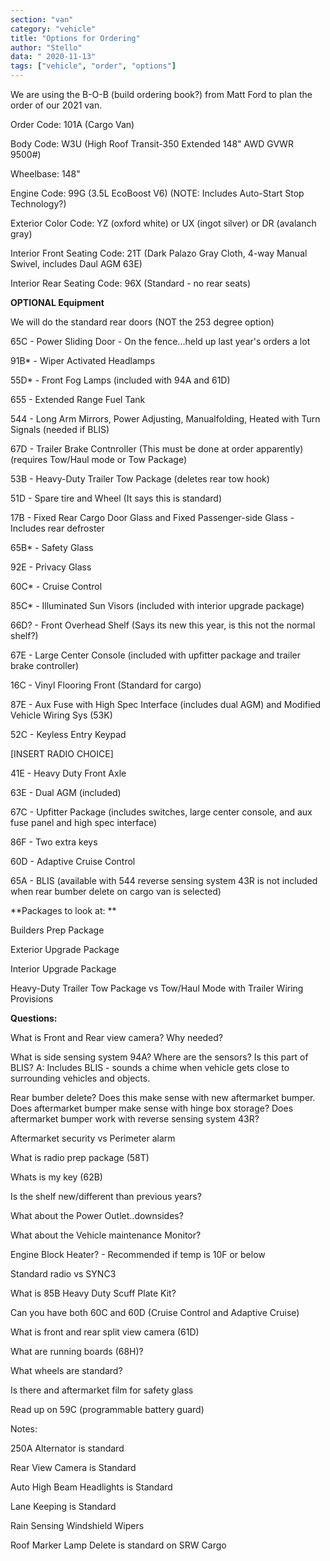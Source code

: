 ```yaml
---
section: "van"
category: "vehicle"
title: "Options for Ordering"
author: "Stello"
data: " 2020-11-13"
tags: ["vehicle", "order", "options"]
---
```


We are using the B-O-B (build ordering book?) from Matt Ford to plan the order of our 2021 van.

Order Code: 101A (Cargo Van)

Body Code: W3U (High Roof Transit-350 Extended 148" AWD GVWR 9500#)

Wheelbase: 148"

Engine Code: 99G (3.5L EcoBoost V6) (NOTE: Includes Auto-Start Stop Technology?)

Exterior Color Code: YZ (oxford white) or UX (ingot silver) or DR (avalanch gray)

Interior Front Seating Code: 21T (Dark Palazo Gray Cloth, 4-way Manual Swivel, includes Daul AGM 63E)

Interior Rear Seating Code: 96X (Standard - no rear seats)



**OPTIONAL Equipment**

We will do the standard rear doors (NOT the 253 degree option)

65C - Power Sliding Door - On the fence...held up last year's orders a lot

91B* - Wiper Activated Headlamps

55D* -  Front Fog Lamps (included with 94A and 61D)

655 - Extended Range Fuel Tank

544 - Long Arm Mirrors, Power Adjusting, Manualfolding, Heated with Turn Signals (needed if BLIS)

67D - Trailer Brake Contnroller (This must be done at order apparently) (requires Tow/Haul mode or Tow Package)

53B - Heavy-Duty Trailer Tow Package (deletes rear tow hook)

51D - Spare tire and Wheel (It says this is standard)

17B - Fixed Rear Cargo Door Glass and Fixed Passenger-side Glass - Includes rear defroster

65B* - Safety Glass 

92E - Privacy Glass

60C* - Cruise Control

85C* - Illuminated Sun Visors (included with interior upgrade package)

66D? - Front Overhead Shelf (Says its new this year, is this not the normal shelf?)

67E - Large Center Console (included with upfitter package and trailer brake controller)

16C - Vinyl Flooring Front (Standard for cargo)

87E - Aux Fuse with High Spec Interface  (includes dual AGM) and Modified Vehicle Wiring Sys (53K)

52C - Keyless Entry Keypad

[INSERT RADIO CHOICE]

41E - Heavy Duty Front Axle 

63E - Dual AGM (included)

67C - Upfitter Package (includes switches, large center console, and aux fuse panel and high spec interface)

86F - Two extra keys

60D - Adaptive Cruise Control

65A - BLIS (available with 544 reverse sensing system 43R is not included when rear bumber delete on cargo van is selected)

**Packages to look at: **

Builders Prep Package

Exterior Upgrade Package

Interior Upgrade Package

Heavy-Duty Trailer Tow Package vs Tow/Haul Mode with Trailer Wiring Provisions

**Questions:**

What is Front and Rear view camera?  Why needed?

What is side sensing system 94A?  Where are the sensors? Is this part of BLIS? A: Includes BLIS - sounds a chime when vehicle gets close to surrounding vehicles and objects.   

Rear bumber delete?  Does this make sense with new aftermarket bumper.  Does aftermarket bumper make sense with hinge box storage?  Does aftermarket bumper work with reverse sensing system 43R?

Aftermarket security vs Perimeter alarm

What is radio prep package (58T)

Whats is my key (62B)

Is the shelf new/different than previous years?

What about the Power Outlet..downsides?

What about the Vehicle maintenance Monitor?

Engine Block Heater? - Recommended if temp is 10F or below

Standard radio vs SYNC3

What is 85B Heavy Duty Scuff Plate Kit?

Can you have both 60C and 60D (Cruise Control and Adaptive Cruise)

What is front and rear split view camera (61D)

What are running boards (68H)?

What wheels are standard?

Is there and aftermarket film for safety glass

Read up on 59C (programmable battery guard)

Notes: 



250A Alternator is standard

Rear View Camera is Standard

Auto High Beam Headlights is Standard

Lane Keeping is Standard

Rain Sensing Windshield Wipers

Roof Marker Lamp Delete is standard on SRW Cargo

